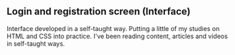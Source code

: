 ## Login and registration screen (Interface)
Interface developed in a self-taught way.
Putting a little of my studies on HTML and CSS into practice.
I've been reading content, articles and videos in self-taught ways.
